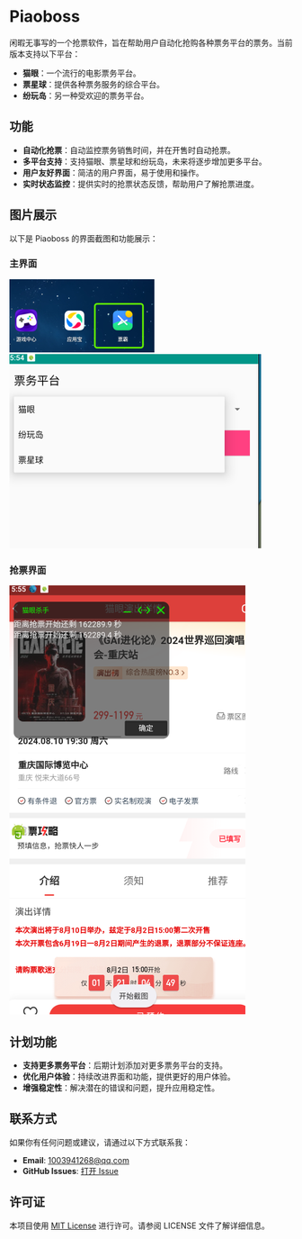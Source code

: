 # Piaoboss

闲暇无事写的一个抢票软件，旨在帮助用户自动化抢购各种票务平台的票务。当前版本支持以下平台：

- **猫眼**：一个流行的电影票务平台。
- **票星球**：提供各种票务服务的综合平台。
- **纷玩岛**：另一种受欢迎的票务平台。

## 功能

- **自动化抢票**：自动监控票务销售时间，并在开售时自动抢票。
- **多平台支持**：支持猫眼、票星球和纷玩岛，未来将逐步增加更多平台。
- **用户友好界面**：简洁的用户界面，易于使用和操作。
- **实时状态监控**：提供实时的抢票状态反馈，帮助用户了解抢票进度。

## 图片展示

以下是 Piaoboss 的界面截图和功能展示：

### 主界面

![主界面1](docs/1.png)
![主界面2](docs/2.png)

### 抢票界面

![抢票界面](docs/3.png)

## 计划功能

- **支持更多票务平台**：后期计划添加对更多票务平台的支持。
- **优化用户体验**：持续改进界面和功能，提供更好的用户体验。
- **增强稳定性**：解决潜在的错误和问题，提升应用稳定性。

## 联系方式

如果你有任何问题或建议，请通过以下方式联系我：

- **Email**: 1003941268@qq.com
- **GitHub Issues**: [打开 Issue](https://github.com/code-innovator-zyx/piaoboss/issues)

## 许可证

本项目使用 [MIT License](LICENSE) 进行许可。请参阅 LICENSE 文件了解详细信息。
